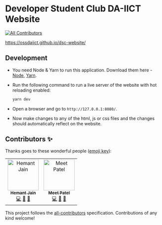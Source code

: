 # Developer Student Club DA-IICT Website
[![All Contributors](https://img.shields.io/badge/all_contributors-2-orange.svg?style=flat-square)](#contributors)

https://ossdaiict.github.io/dsc-website/

## Development

- You need Node & Yarn to run this application. Download them here - [Node](https://nodejs.org/), [Yarn](https://yarnpkg.com).

- Run the following command to run a live server of the website with hot reloading enabled:

  ```bash
  yarn dev
  ```

- Open a browser and go to `http://127.0.0.1:8080/`.

- Now make changes to any of the html, js or css files and the changes should automatically reflect on the website.

## Contributors ✨

Thanks goes to these wonderful people ([emoji key](https://allcontributors.org/docs/en/emoji-key)):

<!-- ALL-CONTRIBUTORS-LIST:START - Do not remove or modify this section -->
<!-- prettier-ignore -->
<table>
  <tr>
    <td align="center"><a href="https://github.com/hmtj99"><img src="https://avatars1.githubusercontent.com/u/45735383?v=4" width="100px;" alt="Hemant Jain"/><br /><sub><b>Hemant Jain</b></sub></a><br /><a href="https://github.com/ossdaiict/dsc-website/commits?author=hmtj99" title="Code">💻</a> <a href="#design-hmtj99" title="Design">🎨</a> <a href="#maintenance-hmtj99" title="Maintenance">🚧</a></td>
    <td align="center"><a href="https://github.com/meet59patel"><img src="https://avatars2.githubusercontent.com/u/45785817?v=4" width="100px;" alt="Meet Patel"/><br /><sub><b>Meet Patel</b></sub></a><br /><a href="https://github.com/ossdaiict/dsc-website/commits?author=meet59patel" title="Code">💻</a> <a href="#design-meet59patel" title="Design">🎨</a> <a href="#maintenance-meet59patel" title="Maintenance">🚧</a></td>
  </tr>
</table>

<!-- ALL-CONTRIBUTORS-LIST:END -->

This project follows the [all-contributors](https://github.com/all-contributors/all-contributors) specification. Contributions of any kind welcome!